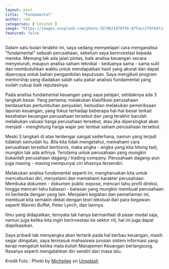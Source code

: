 ```yaml
---
layout: post
title:  "Fundamental"
author: rob
categories: [ Celoteh ]
image: "https://images.unsplash.com/photo-1579621970795-87facc2f976d?ixlib=rb-1.2.1&ixid=MnwxMjA3fDB8MHxwaG90by1wYWdlfHx8fGVufDB8fHx8&auto=format&fit=crop&w=1024&q=80"
featured: false
---
```


Dalam satu bulan terakhir ini, saya sedang mempelajari cara menganalisa "fundamental" sebuah perusahaan, sebelum saya berinvestasi kepada mereka. Memang tak ada jalan pintas, baik analisa keuangan secara menyeluruh, maupun analisa saham teknikal - keduanya sama - sama sulit dan membutuhkan waktu untuk mendapatkan hasil yang akurat dan dapat dipercaya untuk bahan pengambilan keputusan. Saya mengikuti program mentorship yang diadakan salah satu pakar analisis fundamental yang sudah cukup baik reputasinya. 

Pada analisa fundamental keuangan yang saya pelajari, setidaknya ada 3 langkah besar. Yang pertama; melakukan klasifikasi perusahaan berdasarkan pertumbuhan penjualan, kemudian melakukan pemeriksaan laporan keuangan, yang fokus terhadap beberapa hal-hal besar terkait kesehatan keuangan perusahaan tersebut dan yang terakhir barulah melakukan valuasi harga perusahaan tersebut, atau jika dipersingkat akan menjadi - menghitung harga wajar per lembar saham perusahaan tersebut.

Meski 3 langkah di atas terdengar sangat sederhana, namun yang terjadi tidaklah semudah itu. Bila kita tidak mengetahui, memahami cara perusahaan tersebut berbisnis, maka angka - angka yang kita hitung tadi, mungkin tak ada artinya. Terutama untuk perusahaan yang mungkin bukanlah perusahaan dagang / trading company. Perusahaan dagang-pun juga masing - masing mempunyai ciri khasnya tersendiri.

Melakukan analisa fundamental seperti ini, mengharuskan kita untuk menceburkan diri, menyelami dan memahami karakter perusahaan. Membuka dokumen - dokumen public expose, mencari tahu profil direksi, hingga mencari tahu batasan - batasan yang mungkin membuat perusahaan ini berbeda dengan yang lain. Menjalani kegiatan dan pemahaman ini, membuat kita semakin dekat dengan teori tekstual dari para begawan seperti Warren Buffet, Peter Lynch, dan lainnya. 

Ilmu yang didapatkan, ternyata tak hanya bermanfaat di pasar modal saja, namun juga ketika kita ingin berinvestasi ke sektor riil, hal ini juga dapat diaplikasikan. 

Saya pribadi tak menyangka akan tertarik pada hal berbau keuangan, masih segar diingatan, saya termasuk mahasiswa jurusan sistem informasi yang kerap mengeluh ketika mata kuliah Manajemen Keuangan berlangsung. Rasanya seperti mengalahkan diri sendiri dari masa lalu. 

Kredit Foto : Photo by <a href="https://unsplash.com/@micheile">Micheilee</a> on <a href="https://unsplash.com/photos/ZVprbBmT8QA">Unsplash</a>
  
